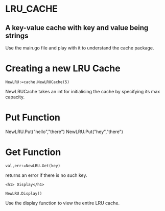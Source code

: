 # LRU_CACHE 

<h2>A key-value cache with key and value being strings</h2>
<p>
Use the main.go file and play with it to understand the cache package.
</p>


<div>
	<h1>Creating a new LRU Cache</h1>

	NewLRU:=cache.NewLRUCache(5)

<p>
NewLRUCache takes an int for initialising the cache by specifying its max capacity. 
<p>
</div>


<div>
	<h1>Put Function</h1>
	NewLRU.Put("hello","there")
	NewLRU.Put("hey","there")
</div>

<div>
	<h1> Get Function</h1>

	val,err:=NewLRU.Get(key)

<p>
returns an error if there is no such key. 
</p>
</div>


<div>

	<h1> Display</h1>

	NewLRU.Display()

<p> 
Use the display function to view the entire LRU cache.
</p>
</div>

